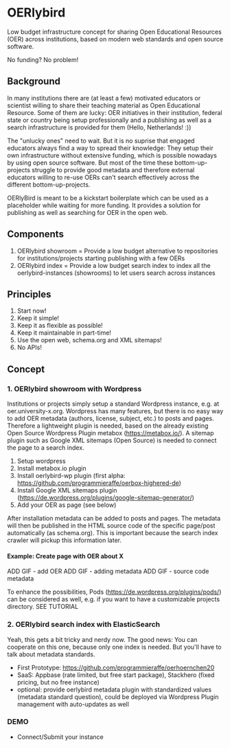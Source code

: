 # OERlybird
Low budget infrastructure concept for sharing Open Educational Resources (OER) across institutions, based on modern web standards and open source software.

No funding? No problem!

## Background

In many institutions there are (at least a few) motivated educators or scientist willing to share their teaching material as Open Educational Resource. Some of them are lucky: OER initiatives in their institution, federal state or country being setup professionally and a publishing as well as a search infrastructure is provided for them (Hello, Netherlands! :))

The "unlucky ones" need to wait. But it is no suprise that engaged educators always find a way to spread their knowledge: They setup their own infrastructure without extensive funding, which is possible nowadays by using open source software. But most of the time these bottom-up-projects struggle to provide good metadata and therefore external educators willing to re-use OERs can't search effectively across the different bottom-up-projects. 

OERlyBird is meant to be a kickstart boilerplate which can be used as a placeholder while waiting for more funding. It provides a solution for publishing as well as searching for OER in the open web. 

## Components 
1. OERlybird showroom = Provide a low budget alternative to repositories for institutions/projects starting publishing with a few OERs 
2. OERlybird index = Provide a low budget search index to index all the oerlybird-instances (showrooms) to let users search across instances

## Principles
1. Start now!
2. Keep it simple!
3. Keep it as flexible as possible!
4. Keep it maintainable in part-time!
5. Use the open web, schema.org and XML sitemaps!
6. No APIs!

## Concept

### 1. OERlybird showroom with Wordpress

Institutions or projects simply setup a standard Wordpress instance, e.g. at oer.university-x.org. Wordpress has many features, but there is no easy way to add OER metadata (authors, license, subject, etc.) to posts and pages. Therefore a lightweight plugin is needed, based on the already existing Open Source Wordpress Plugin metabox (https://metabox.io/). A sitemap plugin such as Google XML sitemaps (Open Source) is needed to connect the page to a search index.

1. Setup wordpress
2. Install metabox.io plugin
3. Install oerlybird-wp plugin (first alpha: https://github.com/programmieraffe/oerbox-highered-de)
4. Install Google XML sitemaps plugin (https://de.wordpress.org/plugins/google-sitemap-generator/)
5. Add your OER as page (see below)

After installation metadata can be added to posts and pages. The metadata will then be published in the HTML source code of the specific page/post automatically (as schema.org). This is important because the search index crawler will pickup this information later.

#### Example: Create page with OER about X
ADD GIF - add OER
ADD GIF - adding metadata
ADD GIF - source code metadata

To enhance the possibilities, Pods (https://de.wordpress.org/plugins/pods/) can be considered as well, e.g. if you want to have a customizable projects directory. SEE TUTORIAL

### 2. OERlybird search index with ElasticSearch

Yeah, this gets a bit tricky and nerdy now. The good news: You can cooperate on this one, because only one index is needed. But you'll have to talk about metadata standards. 

- First Prototype: https://github.com/programmieraffe/oerhoernchen20
- SaaS: Appbase (rate limited, but free start package), Stackhero (fixed pricing, but no free instance)
- optional: provide oerlybird metadata plugin with standardized values (metadata standard question), could be deployed via Wordpress Plugin management with auto-updates as well

### DEMO

- Connect/Submit your instance
